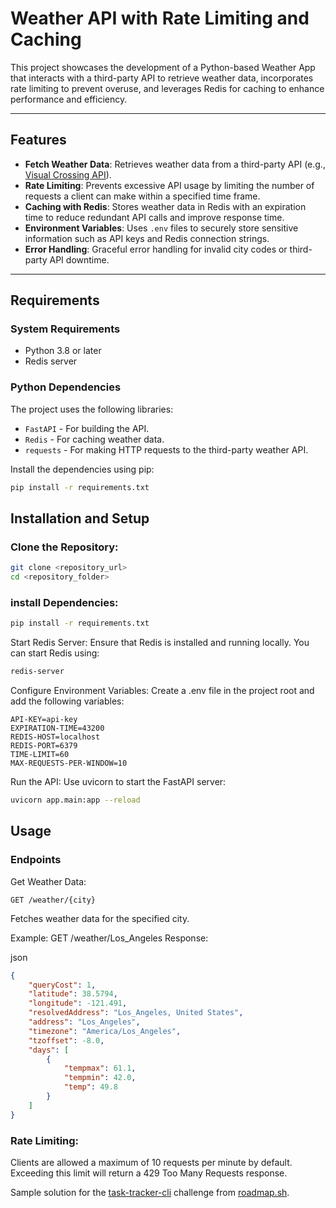 # Weather API with Rate Limiting and Caching

This project showcases the development of a Python-based Weather App that interacts with a third-party API to retrieve weather data, incorporates rate limiting to prevent overuse, and leverages Redis for caching to enhance performance and efficiency.

---

## Features

- **Fetch Weather Data**: Retrieves weather data from a third-party API (e.g., [Visual Crossing API](https://www.visualcrossing.com/)).
- **Rate Limiting**: Prevents excessive API usage by limiting the number of requests a client can make within a specified time frame.
- **Caching with Redis**: Stores weather data in Redis with an expiration time to reduce redundant API calls and improve response time.
- **Environment Variables**: Uses `.env` files to securely store sensitive information such as API keys and Redis connection strings.
- **Error Handling**: Graceful error handling for invalid city codes or third-party API downtime.

---

## Requirements

### **System Requirements**
- Python 3.8 or later
- Redis server

### **Python Dependencies**
The project uses the following libraries:
- `FastAPI` - For building the API.
- `Redis` - For caching weather data.
- `requests` - For making HTTP requests to the third-party weather API.

Install the dependencies using pip:
```bash
pip install -r requirements.txt
```

## Installation and Setup
### Clone the Repository:


``` bash
git clone <repository_url>
cd <repository_folder>
```

### install Dependencies:

``` bash
pip install -r requirements.txt
```
Start Redis Server: Ensure that Redis is installed and running locally. You can start Redis using:

``` bash
redis-server
```
Configure Environment Variables: Create a .env file in the project root and add the following variables:

``` env
API-KEY=api-key
EXPIRATION-TIME=43200
REDIS-HOST=localhost
REDIS-PORT=6379
TIME-LIMIT=60
MAX-REQUESTS-PER-WINDOW=10
```

Run the API: Use uvicorn to start the FastAPI server:

``` bash
uvicorn app.main:app --reload
```

## Usage
### Endpoints
Get Weather Data:

```
GET /weather/{city}
```

Fetches weather data for the specified city.

Example: GET /weather/Los_Angeles
Response:

json
```json
{
    "queryCost": 1,
    "latitude": 38.5794,
    "longitude": -121.491,
    "resolvedAddress": "Los_Angeles, United States",
    "address": "Los_Angeles",
    "timezone": "America/Los_Angeles",
    "tzoffset": -8.0,
    "days": [
        {
            "tempmax": 61.1,
            "tempmin": 42.0,
            "temp": 49.8
        }
    ]
}
```

### Rate Limiting:

Clients are allowed a maximum of 10 requests per minute by default.
Exceeding this limit will return a 429 Too Many Requests response.


Sample solution for the [task-tracker-cli](https://roadmap.sh/projects/weather-api-wrapper-service) challenge from [roadmap.sh](https://roadmap.sh/).